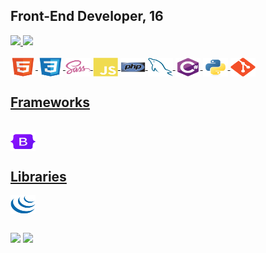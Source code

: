 ## Front-End Developer, 16 

<div>
  <a href="https://github.com/Coastony">
  <img height="160em" src="https://github-readme-stats.vercel.app/api?username=Coastony&show_icons=true&theme=dracula&include_all_comits=true&count_private=true"/>
  <img height="160em" src="https://github-readme-stats.vercel.app/api/top-langs/?username=Coastony&layout=compact&langs_count=16&theme=dracula"/>
</div>
  
<div style="display: inline_block"><br>
   <img align="center" title="HTML5" alt="HTML" height="30" width="40" src="https://raw.githubusercontent.com/devicons/devicon/master/icons/html5/html5-original.svg"/>
   <img align="center" title="CSS3" alt="CSS" height="30" width="40" src="https://raw.githubusercontent.com/devicons/devicon/master/icons/css3/css3-original.svg"/>
  <img align="center" title="Sass" alt="Sass" height="30" width="40" src="https://raw.githubusercontent.com/devicons/devicon/master/icons/sass/sass-original.svg"/>
   <img align="center" title="JavaScript" alt="JS" height="30" width="40" src="https://raw.githubusercontent.com/devicons/devicon/master/icons/javascript/javascript-plain.svg"/>
   <img align="center" title="PHP" alt="PHP" height="30" width="40" src="https://raw.githubusercontent.com/devicons/devicon/master/icons/php/php-original.svg"/>
   <img align="center" title="MySQL" alt="MySQL" height="30" width="40" src="https://raw.githubusercontent.com/devicons/devicon/master/icons/mysql/mysql-original.svg"/>
   <img align="center" title="C#" alt="Csharp" height="30" width="40" src="https://raw.githubusercontent.com/devicons/devicon/master/icons/csharp/csharp-original.svg"/>
   <img align="center" title="Python" alt="Python" height="30" width="40" src="https://raw.githubusercontent.com/devicons/devicon/master/icons/python/python-original.svg"/>
   <img align="center" title="Git" alt="Git" height="30" width="40" src="https://raw.githubusercontent.com/devicons/devicon/master/icons/git/git-original.svg"/>
</div>
  
## Frameworks
  
<div style="display: inline_block"><br>
   <img align="center" title="Bootstrap" alt="Bootstrap" height="30" width="40" src="https://raw.githubusercontent.com/devicons/devicon/master/icons/bootstrap/bootstrap-original.svg"/>
</div>
  
## Libraries
 
<div>
  <img align="center" title="jQuery" alt="jQuery" height="30" width="40" src="https://raw.githubusercontent.com/devicons/devicon/master/icons/jquery/jquery-original.svg"/>
</div>
  
##

<div>
  <a href="mailto:sergiobsantos8@gmail.com" target="_blank"><img src="https://img.shields.io/badge/Gmail-D14836?style=for-the-badge&logo=gmail&logoColor=white"/></a>
  <a href="https://www.linkedin.com/in/sergiobsantos" target="_blank"><img src="https://img.shields.io/badge/LinkedIn-0077B5?style=for-the-badge&logo=linkedin&logoColor=white"/></a>
</div>
 
